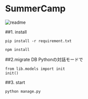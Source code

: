 # SummerCamp

![readme](https://github.com/hiraleo/summer_camp/blob/master/images/STRAPSE.gif)


##1. install

```
pip install -r requirement.txt
```

```
npm install 
```
##2.migrate DB
Pythonの対話モードで

```
from lib.models import init
init()
```
##3. start
```
python manage.py
```
